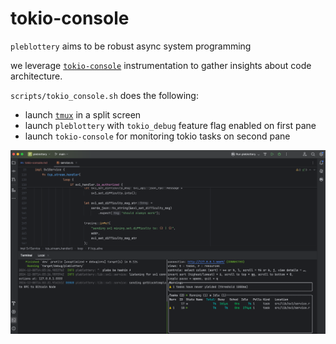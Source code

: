 # tokio-console

`pleblottery` aims to be robust async system programming

we leverage [`tokio-console`](https://github.com/tokio-rs/console) instrumentation to gather insights about code architecture.

`scripts/tokio_console.sh` does the following:
- launch [`tmux`](https://github.com/tmux/tmux/wiki) in a split screen
- launch `pleblottery` with `tokio_debug` feature flag enabled on first pane
- launch `tokio-console` for monitoring tokio tasks on second pane

![](./img/tokio-console.png)